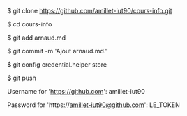 $ git clone https://github.com/amillet-iut90/cours-info.git

$ cd cours-info

$ git add arnaud.md

$ git commit -m 'Ajout arnaud.md.'


$ git config credential.helper store

$ git push

Username for 'https://github.com': amillet-iut90

Password for 'https://amillet-iut90@github.com': LE_TOKEN


